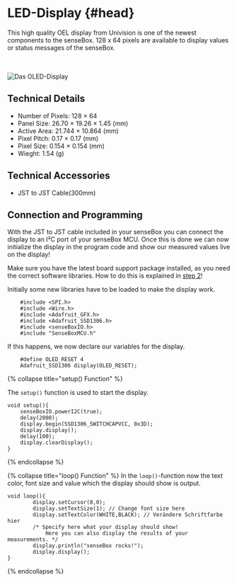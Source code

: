 # LED-Display {#head}

<div class="description">This high quality OEL display from Univision is one of the newest components to the senseBox. 128 x 64 pixels are available to display values or status messages of the senseBox.</div>
<div class="line">
    <br>
    <br>
</div>

![Das OLED-Display](../../../../pictures/oled_top.png)

## Technical Details
   * Number of Pixels: 128 × 64
   * Panel Size: 26.70 × 19.26 × 1.45 (mm)
   * Active Area: 21.744 × 10.864 (mm)
   * Pixel Pitch: 0.17 × 0.17 (mm)
   * Pixel Size: 0.154 × 0.154 (mm)
   * Wieght: 1.54 (g)

## Technical Accessories 
* JST to JST Cable(300mm)

## Connection and Programming
With the JST to JST cable included in your senseBox you can connect the display to an I²C port of your senseBox MCU.
Once this is done we can now initialize the display in the program code and show our measured values live on the display!

<div class="box_warning">
    <i class="fa fa-info fa-fw" aria-hidden="true" style="color: #42acf3;"></i>
    Make sure you have the latest board support package installed, as you need the correct software libraries. How to do this is explained in <a href ="../erste-schritte/board-support-packages-installieren.md">step 2</a>!
</div>

Initially some new libraries have to be loaded to make the display work.
```arduino
    #include <SPI.h>
    #include <Wire.h>
    #include <Adafruit_GFX.h>
    #include <Adafruit_SSD1306.h>
    #include <senseBoxIO.h>
    #include "SenseBoxMCU.h"
```
If this happens, we now declare our variables for the display.

```arduino
    #define OLED_RESET 4
    Adafruit_SSD1306 display(OLED_RESET);
```

{% collapse title="setup() Function" %}

The `setup()` function is used to start the display.
```arduino
void setup(){
    senseBoxIO.powerI2C(true);
    delay(2000);
    display.begin(SSD1306_SWITCHCAPVCC, 0x3D);
    display.display();
    delay(100);
    display.clearDisplay();
}
```
{% endcollapse %}

{% collapse title="loop() Function" %}
In the `loop()`-function now the text color, font size and value which the display should show is output.

```arduino 
void loop(){
        display.setCursor(0,0);
        display.setTextSize(1); // Change font size here 
        display.setTextColor(WHITE,BLACK); // Verändere Schriftfarbe hier
        /* Specify here what your display should show! 
            Here you can also display the results of your measurements. */
        display.println("senseBox rocks!");
        display.display();
}
```
{% endcollapse %}


